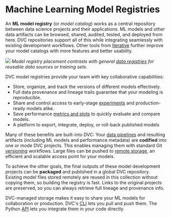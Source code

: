 # Machine Learning Model Registries

An **ML model registry** (or _model catalog_) works as a central repository
between data science projects and their applications. ML models and other data
artifacts can be browsed, shared, audited, tested, and deployed from here. DVC
repositories support all of this while integrating seamlessly with existing
development workflows. Other tools from [Iterative](https://iterative.ai/)
further improve your model catalogs with more features and better usability.

![](/img/ml_model_registry_placement.jpg) _Model registry placement contrasts
with general [data registries] for reusable data sources or training sets._

<!-- TODO: Look up package registry diagrams for inspiration -->

[data registries]: /doc/use-cases/data-registries

DVC model registries provide your team with key collaborative capabilities:

- Store, organize, and track the versions of different models effectively.
- Full data provenance and lineage trails guarantee that your modeling is
  reproducible.
- Share and control access to early-stage [experiments] and production-ready
  models alike.
- Save performance [metrics and plots] to quickly evaluate and compare models.
- A platform to export, integrate, deploy, or roll-back published models

[experiments]: /doc/user-guide/experiment-management
[metrics and plots]: /doc/start/metrics-parameters-plots

Many of these benefits are built-into DVC: Your [data pipelines] and resulting
artifacts (including ML models and performance metadata) are **codified** into
one or mode <abbr>DVC projects</abbr>. This enables managing them with standard
Git [versioning] workflows. Large files can be pushed to [remote storage], an
efficient and scalable access point for your models.

To achieve the other goals, the final outputs of these model development
projects can be **packaged** and published in a global DVC repository. Existing
model files stored remotely are reused in this collection without copying them,
so building the registry is fast. Links to the original projects are preserved,
so you can always retrieve full lineage and provenance info.

DVC-managed storage makes it easy to share your ML models for collaboration or
production. DVC's [CLI] lets you pull and push them. The Python [API] lets you
integrate them in your code directly.

[data pipelines]: doc/start/data-pipelines
[versioning]: /doc/use-cases/versioning-data-and-model-files
[remote storage]: /doc/command-reference/remote
[share]: /doc/start/data-and-model-access
[cli]: /doc/command-reference
[api]: /doc/api-reference
